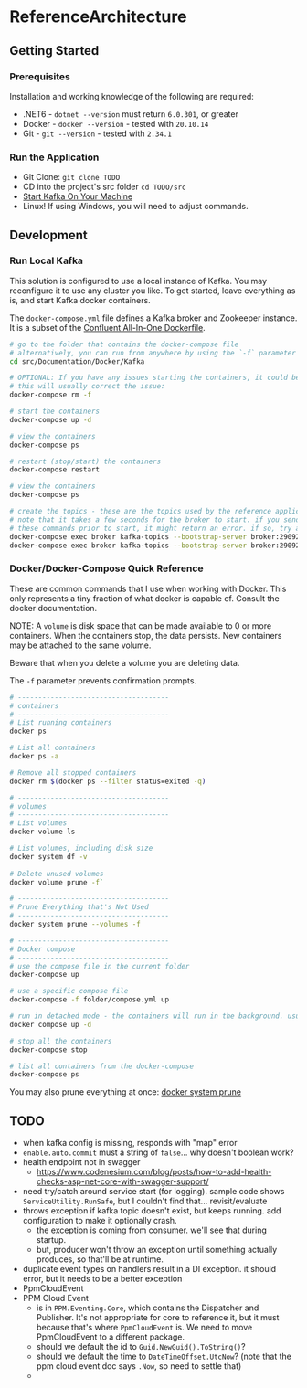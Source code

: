 # ReferenceArchitecture

## Getting Started

### Prerequisites

Installation and working knowledge of the following are required:

- .NET6 - `dotnet --version` must return `6.0.301`, or greater
- Docker - `docker --version` - tested with `20.10.14`
- Git - `git --version` - tested with `2.34.1`

### Run the Application

- Git Clone: `git clone TODO`
- CD into the project's src folder `cd TODO/src`
- [Start Kafka On Your Machine](#run-local-kafka)
- Linux! If using Windows, you will need to adjust commands.

## Development

### Run Local Kafka

This solution is configured to use a local instance of Kafka. You may reconfigure it to use any cluster you like. To get started, leave everything as is, and start Kafka docker containers.

The `docker-compose.yml` file defines a Kafka broker and Zookeeper instance. It is a subset of the [Confluent All-In-One Dockerfile](https://github.com/confluentinc/cp-all-in-one/blob/7.1.1-post/cp-all-in-one/docker-compose.yml).


```bash
# go to the folder that contains the docker-compose file
# alternatively, you can run from anywhere by using the `-f` parameter
cd src/Documentation/Docker/Kafka

# OPTIONAL: If you have any issues starting the containers, it could be because they terminated ungracefully.
# this will usually correct the issue:
docker-compose rm -f

# start the containers
docker-compose up -d

# view the containers
docker-compose ps

# restart (stop/start) the containers
docker-compose restart

# view the containers
docker-compose ps

# create the topics - these are the topics used by the reference application
# note that it takes a few seconds for the broker to start. if you send
# these commands prior to start, it might return an error. if so, try again.
docker-compose exec broker kafka-topics --bootstrap-server broker:29092 --create --topic demo-topic-1
docker-compose exec broker kafka-topics --bootstrap-server broker:29092 --create --topic demo-topic-2
````



### Docker/Docker-Compose Quick Reference

These are common commands that I use when working with Docker. This only represents a tiny fraction of what docker is capable of. Consult the docker documentation.

NOTE: A `volume` is disk space that can be made available to 0 or more containers. When the containers stop, the data persists. New containers may be attached to the same volume.

Beware that when you delete a volume you are deleting data.

The `-f` parameter prevents confirmation prompts.

```bash
# -------------------------------------
# containers
# -------------------------------------
# List running containers
docker ps

# List all containers
docker ps -a

# Remove all stopped containers
docker rm $(docker ps --filter status=exited -q)

# -------------------------------------
# volumes
# -------------------------------------
# List volumes
docker volume ls

# List volumes, including disk size
docker system df -v
  
# Delete unused volumes
docker volume prune -f`

# -------------------------------------
# Prune Everything that's Not Used
# -------------------------------------
docker system prune --volumes -f

# -------------------------------------
# Docker compose
# -------------------------------------
# use the compose file in the current folder
docker-compose up

# use a specific compose file
docker-compose -f folder/compose.yml up

# run in detached mode - the containers will run in the background. usually, this is what you want.
docker compose up -d

# stop all the containers
docker-compose stop

# list all containers from the docker-compose
docker-compose ps
```

You may also prune everything at once: [docker system prune](https://docs.docker.com/engine/reference/commandline/system_prune/#examples)

## TODO

- when kafka config is missing, responds with "map" error
- `enable.auto.commit` must a string of `false`... why doesn't boolean work?
- health endpoint not in swagger
  - https://www.codenesium.com/blog/posts/how-to-add-health-checks-asp-net-core-with-swagger-support/
- need try/catch around service start (for logging). sample code shows `ServiceUtility.RunSafe`, but I couldn't find that... revisit/evaluate
- throws exception if kafka topic doesn't exist, but keeps running. add configuration to make it optionally crash.
  - the exception is coming from consumer. we'll see that during startup.
  - but, producer won't throw an exception until something actually produces, so that'll be at runtime.
- duplicate event types on handlers result in a DI exception. it should error, but it needs to be a better exception
- PpmCloudEvent 
- PPM Cloud Event
  - is in `PPM.Eventing.Core`, which contains the Dispatcher and Publisher. It's not appropriate for core to reference it, but it must because that's where `PpmCloudEvent` is. We need to move PpmCloudEvent to a different package.
  - should we default the id to `Guid.NewGuid().ToString()`?
  - should we default the time to `DateTimeOffset.UtcNow`? (note that the ppm cloud event doc says `.Now`, so need to settle that)
  - 



